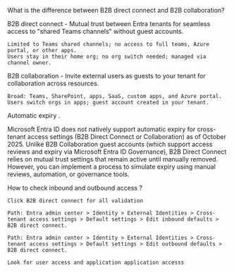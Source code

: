 What is the difference between B2B direct connect and B2B collaboration? 

B2B direct connect - Mutual trust between Entra tenants for seamless access to "shared Teams channels" without guest accounts.

    Limited to Teams shared channels; no access to full teams, Azure portal, or other apps.
    Users stay in their home org; no org switch needed; managed via channel owner.

B2B collaboration - Invite external users as guests to your tenant for collaboration across resources.

    Broad: Teams, SharePoint, apps, SaaS, custom apps, and Azure portal.
    Users switch orgs in apps; guest account created in your tenant.


Automatic expiry . 

Microsoft Entra ID does not natively support automatic expiry for cross-tenant access settings (B2B Direct Connect or Collaboration) as of October 2025. Unlike B2B Collaboration guest accounts (which support access reviews and expiry via Microsoft Entra ID Governance), B2B Direct Connect relies on mutual trust settings that remain active until manually removed. However, you can implement a process to simulate expiry using manual reviews, automation, or governance tools.

How to check inbound and outbound access ? 

    Click B2B direct connect for all validation 

    Path: Entra admin center > Identity > External Identities > Cross-tenant access settings > Default settings > Edit inbound defaults > B2B direct connect.

    Path: Entra admin center > Identity > External Identities > Cross-tenant access settings > Default settings > Edit outbound defaults > B2B direct connect.

    Look for user access and application application accesss 